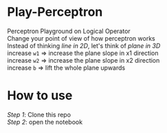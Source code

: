 # Play-Perceptron
Perceptron Playground on Logical Operator<br>
Change your point of view of how perceptron works<br>
Instead of thinking *line in 2D*, let's think of *plane in 3D*<br>
increase `w1` => increase the plane slope in x1 direction<br>
increase `w2` => increase the plane slope in x2 direction<br>
increase `b` => lift the whole plane upwards<br>

# How to use
*Step 1*: Clone this repo<br>
*Step 2*: open the notebook
